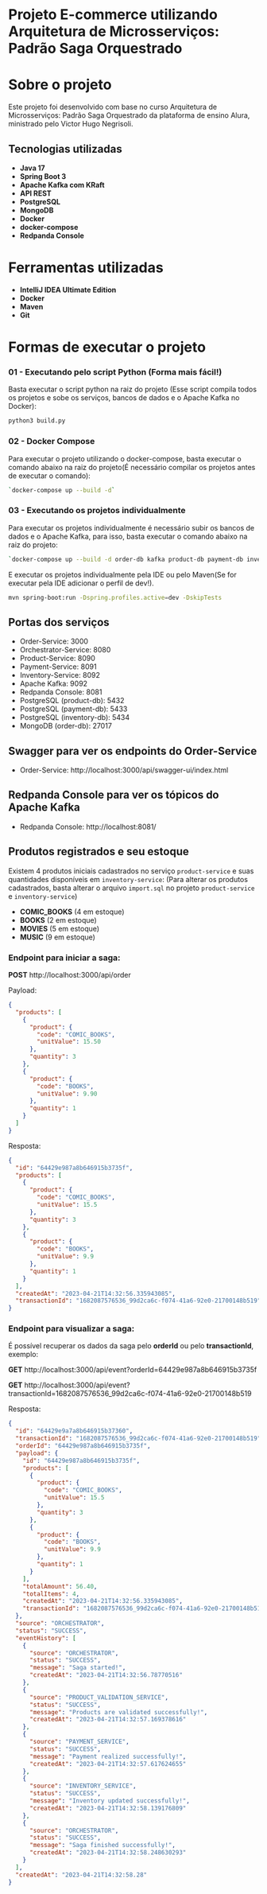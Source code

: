 # Projeto E-commerce utilizando Arquitetura de Microsserviços: Padrão Saga Orquestrado

# Sobre o projeto

Este projeto foi desenvolvido com base no curso Arquitetura de Microsserviços: Padrão Saga Orquestrado da plataforma de ensino Alura, ministrado pelo Victor Hugo Negrisoli.

## Tecnologias utilizadas

* **Java 17**
* **Spring Boot 3**
* **Apache Kafka com KRaft**
* **API REST**
* **PostgreSQL**
* **MongoDB**
* **Docker**
* **docker-compose**
* **Redpanda Console**

# Ferramentas utilizadas

* **IntelliJ IDEA Ultimate Edition**
* **Docker**
* **Maven**
* **Git**

# Formas de executar o projeto

### 01 - Executando pelo script Python (Forma mais fácil!)

Basta executar o script python na raiz do projeto (Esse script compila todos os projetos e sobe os serviços, bancos de dados e o Apache Kafka no Docker):
```bash
python3 build.py
```

### 02 - Docker Compose

Para executar o projeto utilizando o docker-compose, basta executar o comando abaixo na raiz do projeto(É necessário compilar os projetos antes de executar o comando):
```bash
`docker-compose up --build -d`
```

### 03 - Executando os projetos individualmente

Para executar os projetos individualmente é necessário subir os bancos de dados e o Apache Kafka, para isso, basta executar o comando abaixo na raiz do projeto:
```bash
`docker-compose up --build -d order-db kafka product-db payment-db inventory-db`
```

E executar os projetos individualmente pela IDE ou pelo Maven(Se for executar pela IDE adicionar o perfil de dev!).
```bash
mvn spring-boot:run -Dspring.profiles.active=dev -DskipTests
```

## Portas dos serviços

* Order-Service: 3000
* Orchestrator-Service: 8080
* Product-Service: 8090
* Payment-Service: 8091
* Inventory-Service: 8092
* Apache Kafka: 9092
* Redpanda Console: 8081
* PostgreSQL (product-db): 5432
* PostgreSQL (payment-db): 5433
* PostgreSQL (inventory-db): 5434
* MongoDB (order-db): 27017

## Swagger para ver os endpoints do Order-Service

* Order-Service: http://localhost:3000/api/swagger-ui/index.html

## Redpanda Console para ver os tópicos do Apache Kafka

* Redpanda Console: http://localhost:8081/

## Produtos registrados e seu estoque

Existem 4 produtos iniciais cadastrados no serviço `product-service` e suas quantidades disponíveis em `inventory-service`:
(Para alterar os produtos cadastrados, basta alterar o arquivo `import.sql` no projeto `product-service` e `inventory-service`)

* **COMIC_BOOKS** (4 em estoque)
* **BOOKS** (2 em estoque)
* **MOVIES** (5 em estoque)
* **MUSIC** (9 em estoque)

### Endpoint para iniciar a saga:

**POST** http://localhost:3000/api/order

Payload:

```json
{
  "products": [
    {
      "product": {
        "code": "COMIC_BOOKS",
        "unitValue": 15.50
      },
      "quantity": 3
    },
    {
      "product": {
        "code": "BOOKS",
        "unitValue": 9.90
      },
      "quantity": 1
    }
  ]
}
```

Resposta:

```json
{
  "id": "64429e987a8b646915b3735f",
  "products": [
    {
      "product": {
        "code": "COMIC_BOOKS",
        "unitValue": 15.5
      },
      "quantity": 3
    },
    {
      "product": {
        "code": "BOOKS",
        "unitValue": 9.9
      },
      "quantity": 1
    }
  ],
  "createdAt": "2023-04-21T14:32:56.335943085",
  "transactionId": "1682087576536_99d2ca6c-f074-41a6-92e0-21700148b519"
}
```

### Endpoint para visualizar a saga:

É possível recuperar os dados da saga pelo **orderId** ou pelo **transactionId**, exemplo:

**GET** http://localhost:3000/api/event?orderId=64429e987a8b646915b3735f

**GET** http://localhost:3000/api/event?transactionId=1682087576536_99d2ca6c-f074-41a6-92e0-21700148b519

Resposta:

```json
{
  "id": "64429e9a7a8b646915b37360",
  "transactionId": "1682087576536_99d2ca6c-f074-41a6-92e0-21700148b519",
  "orderId": "64429e987a8b646915b3735f",
  "payload": {
    "id": "64429e987a8b646915b3735f",
    "products": [
      {
        "product": {
          "code": "COMIC_BOOKS",
          "unitValue": 15.5
        },
        "quantity": 3
      },
      {
        "product": {
          "code": "BOOKS",
          "unitValue": 9.9
        },
        "quantity": 1
      }
    ],
    "totalAmount": 56.40,
    "totalItems": 4,
    "createdAt": "2023-04-21T14:32:56.335943085",
    "transactionId": "1682087576536_99d2ca6c-f074-41a6-92e0-21700148b519"
  },
  "source": "ORCHESTRATOR",
  "status": "SUCCESS",
  "eventHistory": [
    {
      "source": "ORCHESTRATOR",
      "status": "SUCCESS",
      "message": "Saga started!",
      "createdAt": "2023-04-21T14:32:56.78770516"
    },
    {
      "source": "PRODUCT_VALIDATION_SERVICE",
      "status": "SUCCESS",
      "message": "Products are validated successfully!",
      "createdAt": "2023-04-21T14:32:57.169378616"
    },
    {
      "source": "PAYMENT_SERVICE",
      "status": "SUCCESS",
      "message": "Payment realized successfully!",
      "createdAt": "2023-04-21T14:32:57.617624655"
    },
    {
      "source": "INVENTORY_SERVICE",
      "status": "SUCCESS",
      "message": "Inventory updated successfully!",
      "createdAt": "2023-04-21T14:32:58.139176809"
    },
    {
      "source": "ORCHESTRATOR",
      "status": "SUCCESS",
      "message": "Saga finished successfully!",
      "createdAt": "2023-04-21T14:32:58.248630293"
    }
  ],
  "createdAt": "2023-04-21T14:32:58.28"
}
```
